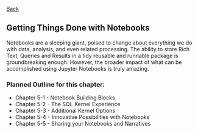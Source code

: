[Back](../readme.md)

## Getting Things Done with Notebooks

Notebooks are a sleeping giant, poised to change about everything we do with data, analysis, and even related processing. The ability to store Rich Text, Queries and Results in a tidy reusable and runnable package is groundbreaking enough. However, the broader impact of what can be accomplished using Jupyter Notebooks is truly amazing.

### Planned Outline for this chapter:

- Chapter 5-1 - Notebook Building Blocks
- Chapter 5-2 - The SQL Kernel Experience
- Chapter 5-3 - Additional Kernel Options
- Chapter 5-4 - Innovative Possibilities with Notebooks
- Chapter 5-5 - Sharing your Notebooks and Narratives
